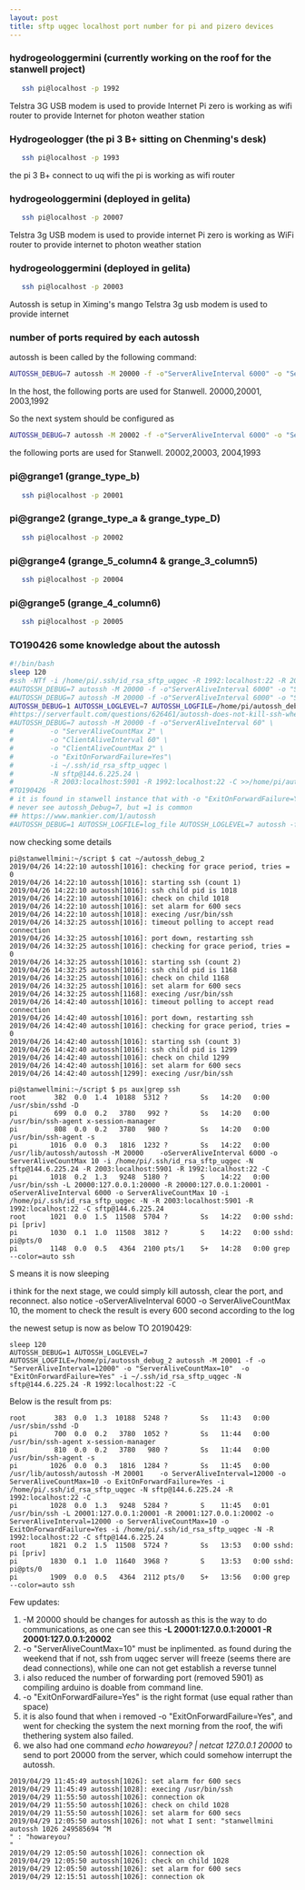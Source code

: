```yaml
---
layout: post
title: sftp uqgec localhost port number for pi and pizero devices
---
```


### hydrogeologgermini (currently working on the roof for the stanwell project)
```bash
   ssh pi@localhost -p 1992
```
Telstra 3G USB modem is used to provide Internet
Pi zero is working as wifi router to provide Internet for photon weather station
   

### Hydrogeologger (the pi 3 B+ sitting on Chenming's desk)
```bash
   ssh pi@localhost -p 1993
```
the pi 3 B+ connect to uq wifi
the pi is working as wifi router

### hydrogeologgermini (deployed in gelita)

```bash
   ssh pi@localhost -p 20007
```

Telstra 3g USB modem is used to provide internet
Pi zero is working as WiFi router to provide internet to photon weather station

### hydrogeologgermini (deployed in gelita) 

```bash
   ssh pi@localhost -p 20003
```
Autossh is setup in Ximing's mango
Telstra 3g usb modem is used to provide internet

### number of ports required by each autossh

autossh is been called by the following command:

```bash
AUTOSSH_DEBUG=7 autossh -M 20000 -f -o"ServerAliveInterval 6000" -o "ServerAliveCountMax 10" -o "ExitOnForwardFailure=yes" -i ~/.ssh/id_rsa_sftp_uqgec -N sftp@xxx.xx.xx.xx -R 2003:localhost:5901 -R 1992:localhost:22 -C  >>/home/pi/autossh_debug  
```

In the host, the following ports are used for Stanwell. 20000,20001, 2003,1992

So the next system should be configured as

```bash
AUTOSSH_DEBUG=7 autossh -M 20002 -f -o"ServerAliveInterval 6000" -o "ServerAliveCountMax 10" -o "ExitOnForwardFailure=yes" -i ~/.ssh/id_rsa_sftp_uqgec -N sftp@xxx.xx.xx.xx -R 2004:localhost:5901 -R 1993:localhost:22 -C  >>/home/pi/autossh_debug  
```
the following ports are used for Stanwell. 20002,20003, 2004,1993

### pi@grange1 (grange_type_b)

```bash
   ssh pi@localhost -p 20001
```

### pi@grange2 (grange_type_a & grange_type_D)

```bash
   ssh pi@localhost -p 20002
```
### pi@grange4 (grange_5_column4 & grange_3_column5)

```bash
   ssh pi@localhost -p 20004
```

### pi@grange5 (grange_4_column6)

```bash
   ssh pi@localhost -p 20005
```
### TO190426 some knowledge about the autossh

```bash
#!/bin/bash
sleep 120
#ssh -NTf -i /home/pi/.ssh/id_rsa_sftp_uqgec -R 1992:localhost:22 -R 2003:localhost:5901 sftp@144.6.225.24
#AUTOSSH_DEBUG=7 autossh -M 20000 -f -o"ServerAliveInterval 6000" -o "ServerAliveCountMax 10" -i ~/.ssh/id_rsa_sftp_uqgec -N sftp@144.6.225.24 -R 2003:localhost:5901 -R 1992:localhost:22 -C >>/home/pi/autossh_deb
#AUTOSSH_DEBUG=7 autossh -M 20000 -f -o"ServerAliveInterval 6000" -o "ServerAliveCountMax 10" -o "ExitOnForwardFailure=yes" -i ~/.ssh/id_rsa_sftp_uqgec -N sftp@144.6.225.24 -R 2003:localhost:5901 -R 1992:localhost:22 -C  >>/home/pi/autossh_debug
AUTOSSH_DEBUG=1 AUTOSSH_LOGLEVEL=7 AUTOSSH_LOGFILE=/home/pi/autossh_debug_2 autossh -M 20000 -f -o"ServerAliveInterval 6000" -o "ServerAliveCountMax 10"  -i ~/.ssh/id_rsa_sftp_uqgec -N sftp@144.6.225.24 -R 2003:localhost:5901 -R 1992:localhost:22 -C
#https://serverfault.com/questions/626461/autossh-does-not-kill-ssh-when-link-down
#AUTOSSH_DEBUG=7 autossh -M 20000 -f -o"ServerAliveInterval 60" \
#         -o "ServerAliveCountMax 2" \
#         -o "ClientAliveInterval 60" \
#         -o "ClientAliveCountMax 2" \
#         -o "ExitOnForwardFailure=Yes"\
#         -i ~/.ssh/id_rsa_sftp_uqgec \
#         -N sftp@144.6.225.24 \
#         -R 2003:localhost:5901 -R 1992:localhost:22 -C >>/home/pi/autossh_deb
#TO190426
# it is found in stanwell instance that with -o "ExitOnForwardFailure=Yes", autossh may fail to establish a ssh session, when i remove it, ssh re establish
# never see autossh_Debug=7, but =1 is common
## https://www.mankier.com/1/autossh
#AUTOSSH_DEBUG=1 AUTOSSH_LOGFILE=log_file AUTOSSH_LOGLEVEL=7 autossh -f -M monitor_port -v -E ssh_log_file ssh_command

```
now checking some details


```
pi@stanwellmini:~/script $ cat ~/autossh_debug_2
2019/04/26 14:22:10 autossh[1016]: checking for grace period, tries = 0
2019/04/26 14:22:10 autossh[1016]: starting ssh (count 1)
2019/04/26 14:22:10 autossh[1016]: ssh child pid is 1018
2019/04/26 14:22:10 autossh[1016]: check on child 1018
2019/04/26 14:22:10 autossh[1016]: set alarm for 600 secs
2019/04/26 14:22:10 autossh[1018]: execing /usr/bin/ssh
2019/04/26 14:32:25 autossh[1016]: timeout polling to accept read connection
2019/04/26 14:32:25 autossh[1016]: port down, restarting ssh
2019/04/26 14:32:25 autossh[1016]: checking for grace period, tries = 0
2019/04/26 14:32:25 autossh[1016]: starting ssh (count 2)
2019/04/26 14:32:25 autossh[1016]: ssh child pid is 1168
2019/04/26 14:32:25 autossh[1016]: check on child 1168
2019/04/26 14:32:25 autossh[1016]: set alarm for 600 secs
2019/04/26 14:32:25 autossh[1168]: execing /usr/bin/ssh
2019/04/26 14:42:40 autossh[1016]: timeout polling to accept read connection
2019/04/26 14:42:40 autossh[1016]: port down, restarting ssh
2019/04/26 14:42:40 autossh[1016]: checking for grace period, tries = 0
2019/04/26 14:42:40 autossh[1016]: starting ssh (count 3)
2019/04/26 14:42:40 autossh[1016]: ssh child pid is 1299
2019/04/26 14:42:40 autossh[1016]: check on child 1299
2019/04/26 14:42:40 autossh[1016]: set alarm for 600 secs
2019/04/26 14:42:40 autossh[1299]: execing /usr/bin/ssh

pi@stanwellmini:~/script $ ps aux|grep ssh
root       382  0.0  1.4  10188  5312 ?        Ss   14:20   0:00 /usr/sbin/sshd -D
pi         699  0.0  0.2   3780   992 ?        Ss   14:20   0:00 /usr/bin/ssh-agent x-session-manager
pi         808  0.0  0.2   3780   980 ?        Ss   14:20   0:00 /usr/bin/ssh-agent -s
pi        1016  0.0  0.3   1816  1232 ?        Ss   14:22   0:00 /usr/lib/autossh/autossh -M 20000    -oServerAliveInterval 6000 -o ServerAliveCountMax 10 -i /home/pi/.ssh/id_rsa_sftp_uqgec -N sftp@144.6.225.24 -R 2003:localhost:5901 -R 1992:localhost:22 -C
pi        1018  0.2  1.3   9248  5180 ?        S    14:22   0:00 /usr/bin/ssh -L 20000:127.0.0.1:20000 -R 20000:127.0.0.1:20001 -oServerAliveInterval 6000 -o ServerAliveCountMax 10 -i /home/pi/.ssh/id_rsa_sftp_uqgec -N -R 2003:localhost:5901 -R 1992:localhost:22 -C sftp@144.6.225.24
root      1021  0.0  1.5  11508  5704 ?        Ss   14:22   0:00 sshd: pi [priv]
pi        1030  0.1  1.0  11508  3812 ?        S    14:22   0:00 sshd: pi@pts/0
pi        1148  0.0  0.5   4364  2100 pts/1    S+   14:28   0:00 grep --color=auto ssh
```

S means it is now sleeping

i think for the next stage, we could simply kill autossh, clear the port, and reconnect. also notice -oServerAliveInterval 6000 -o ServerAliveCountMax 10, the moment to check the result is every 600 second according to the log

the newest setup is now as below TO 20190429:

```
sleep 120
AUTOSSH_DEBUG=1 AUTOSSH_LOGLEVEL=7 AUTOSSH_LOGFILE=/home/pi/autossh_debug_2 autossh -M 20001 -f -o "ServerAliveInterval=12000" -o "ServerAliveCountMax=10"  -o "ExitOnForwardFailure=Yes" -i ~/.ssh/id_rsa_sftp_uqgec -N sftp@144.6.225.24 -R 1992:localhost:22 -C 
```

Below is the result from ps:

```
root       383  0.0  1.3  10188  5248 ?        Ss   11:43   0:00 /usr/sbin/sshd -D
pi         700  0.0  0.2   3780  1052 ?        Ss   11:44   0:00 /usr/bin/ssh-agent x-session-manager
pi         810  0.0  0.2   3780   980 ?        Ss   11:44   0:00 /usr/bin/ssh-agent -s
pi        1026  0.0  0.3   1816  1284 ?        Ss   11:45   0:00 /usr/lib/autossh/autossh -M 20001    -o ServerAliveInterval=12000 -o ServerAliveCountMax=10 -o ExitOnForwardFailure=Yes -i /home/pi/.ssh/id_rsa_sftp_uqgec -N sftp@144.6.225.24 -R 1992:localhost:22 -C
pi        1028  0.0  1.3   9248  5284 ?        S    11:45   0:01 /usr/bin/ssh -L 20001:127.0.0.1:20001 -R 20001:127.0.0.1:20002 -o ServerAliveInterval=12000 -o ServerAliveCountMax=10 -o ExitOnForwardFailure=Yes -i /home/pi/.ssh/id_rsa_sftp_uqgec -N -R 1992:localhost:22 -C sftp@144.6.225.24
root      1821  0.2  1.5  11508  5724 ?        Ss   13:53   0:00 sshd: pi [priv]
pi        1830  0.1  1.0  11640  3968 ?        S    13:53   0:00 sshd: pi@pts/0
pi        1909  0.0  0.5   4364  2112 pts/0    S+   13:56   0:00 grep --color=auto ssh
```
Few updates:

1. -M 20000  should be changes for autossh as this is the way to do communications, as one can see this **-L 20001:127.0.0.1:20001 -R 20001:127.0.0.1:20002** 
2.  -o "ServerAliveCountMax=10" must be inplimented. as found during the weekend that if not, ssh from uqgec server will freeze (seems there are dead connections), while one can not get establish a reverse tunnel
3. i also reduced the number of forwarding port (removed 5901) as compiling arduino is doable from command line.
4. -o "ExitOnForwardFailure=Yes" is the right format (use equal rather than space)
5. it is also found that when i removed -o "ExitOnForwardFailure=Yes", and went for checking the system the next morning from the roof, the wifi thethering system also failed. 
6. we also had one command *echo howareyou? | netcat 127.0.0.1 20000* to send to port 20000 from the server, which could somehow interrupt the autossh.

```
2019/04/29 11:45:49 autossh[1026]: set alarm for 600 secs
2019/04/29 11:45:49 autossh[1028]: execing /usr/bin/ssh
2019/04/29 11:55:50 autossh[1026]: connection ok
2019/04/29 11:55:50 autossh[1026]: check on child 1028
2019/04/29 11:55:50 autossh[1026]: set alarm for 600 secs
2019/04/29 12:05:50 autossh[1026]: not what I sent: "stanwellmini autossh 1026 249585694 ^M
" : "howareyou?
"
2019/04/29 12:05:50 autossh[1026]: connection ok
2019/04/29 12:05:50 autossh[1026]: check on child 1028
2019/04/29 12:05:50 autossh[1026]: set alarm for 600 secs
2019/04/29 12:15:51 autossh[1026]: connection ok

```



